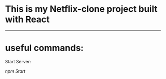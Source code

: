 # This is my Netflix-clone project built with React

--------------------------------------------------------------------------

# useful commands:

Start Server:

*npm Start*